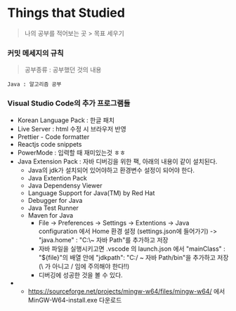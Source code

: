 # Things that Studied
> 나의 공부를 적어보는 곳
    > 목표 세우기

### 커밋 메세지의 규칙
> 공부종류 : 공부했던 것의 내용
```
Java : 알고리즘 공부
```

### Visual Studio Code의 추가 프로그램들
* Korean Language Pack : 한글 패치
* Live Server : html 수정 시 브라우저 반영
* Prettier - Code formatter
* Reactjs code snippets
* PowerMode : 입력할 때 재미있는것 ㅎㅎ
* Java Extension Pack : 자바 디버깅을 위한 팩, 아래의 내용이 같이 설치된다.
    - Java의 jdk가 설치되어 있어야하고 환경변수 설정이 되어야 한다.
    - Java Extention Pack
    - Java Dependensy Viewer
    - Language Support for Java(TM) by Red Hat
    - Debugger for Java
    - Java Test Runner
    - Maven for Java
        * File -> Preferences -> Settings -> Extentions -> Java configuration 에서 Home 환경 설정 (settings.json에 들어가기) -> "java.home" : "C:\\~ 자바 Path"를 추가하고 저장
        * 자바 파일을 실행시키고면 .vscode 의 launch.json 에서 "mainClass" : "${file}"의 배열 안에 "jdkpath": "C:/ ~ 자바 Path/bin"을 추가하고 저장 (\ 가 아니고 / 임에 주의해야 한다!!)
        * 디버깅에 성공한 것을 볼 수 있다.
* 
    * https://sourceforge.net/projects/mingw-w64/files/mingw-w64/ 에서 MinGW-W64-install.exe 다운로드